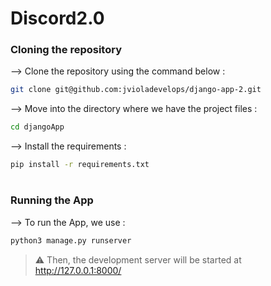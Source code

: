 

# Discord2.0
</div>

### Cloning the repository

--> Clone the repository using the command below :
```bash
git clone git@github.com:jvioladevelops/django-app-2.git

```

--> Move into the directory where we have the project files : 
```bash
cd djangoApp

```

--> Install the requirements :
```bash
pip install -r requirements.txt

```

#

### Running the App

--> To run the App, we use :
```bash
python3 manage.py runserver

```

> ⚠ Then, the development server will be started at http://127.0.0.1:8000/




